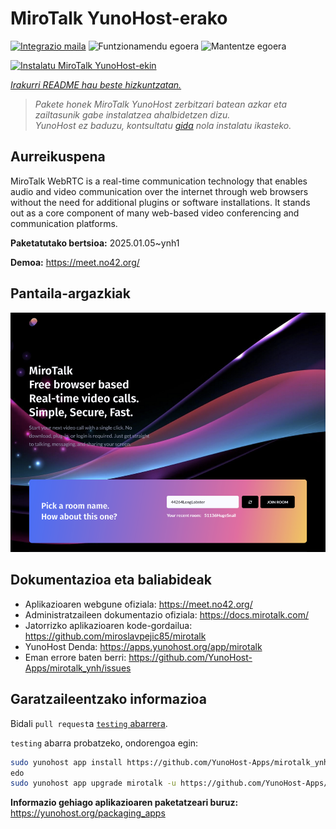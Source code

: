 <!--
Ohart ongi: README hau automatikoki sortu da <https://github.com/YunoHost/apps/tree/master/tools/readme_generator>ri esker
EZ editatu eskuz.
-->

# MiroTalk YunoHost-erako

[![Integrazio maila](https://apps.yunohost.org/badge/integration/mirotalk)](https://ci-apps.yunohost.org/ci/apps/mirotalk/)
![Funtzionamendu egoera](https://apps.yunohost.org/badge/state/mirotalk)
![Mantentze egoera](https://apps.yunohost.org/badge/maintained/mirotalk)

[![Instalatu MiroTalk YunoHost-ekin](https://install-app.yunohost.org/install-with-yunohost.svg)](https://install-app.yunohost.org/?app=mirotalk)

*[Irakurri README hau beste hizkuntzatan.](./ALL_README.md)*

> *Pakete honek MiroTalk YunoHost zerbitzari batean azkar eta zailtasunik gabe instalatzea ahalbidetzen dizu.*  
> *YunoHost ez baduzu, kontsultatu [gida](https://yunohost.org/install) nola instalatu ikasteko.*

## Aurreikuspena

MiroTalk WebRTC is a real-time communication technology that enables audio and video communication over the internet through web browsers without the need for additional plugins or software installations. It stands out as a core component of many web-based video conferencing and communication platforms.


**Paketatutako bertsioa:** 2025.01.05~ynh1

**Demoa:** <https://meet.no42.org/>

## Pantaila-argazkiak

![MiroTalk(r)en pantaila-argazkia](./doc/screenshots/screenshot.png)

## Dokumentazioa eta baliabideak

- Aplikazioaren webgune ofiziala: <https://meet.no42.org/>
- Administratzaileen dokumentazio ofiziala: <https://docs.mirotalk.com/>
- Jatorrizko aplikazioaren kode-gordailua: <https://github.com/miroslavpejic85/mirotalk>
- YunoHost Denda: <https://apps.yunohost.org/app/mirotalk>
- Eman errore baten berri: <https://github.com/YunoHost-Apps/mirotalk_ynh/issues>

## Garatzaileentzako informazioa

Bidali `pull request`a [`testing` abarrera](https://github.com/YunoHost-Apps/mirotalk_ynh/tree/testing).

`testing` abarra probatzeko, ondorengoa egin:

```bash
sudo yunohost app install https://github.com/YunoHost-Apps/mirotalk_ynh/tree/testing --debug
edo
sudo yunohost app upgrade mirotalk -u https://github.com/YunoHost-Apps/mirotalk_ynh/tree/testing --debug
```

**Informazio gehiago aplikazioaren paketatzeari buruz:** <https://yunohost.org/packaging_apps>
